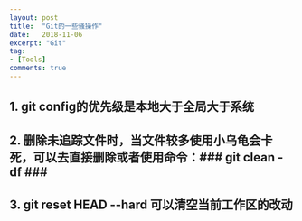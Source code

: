 ```yaml
---
layout: post
title:  "Git的一些骚操作"
date:   2018-11-06
excerpt: "Git"
tag:
- [Tools]
comments: true
---
```


## 1. git config的优先级是本地大于全局大于系统 ##  

## 2. 删除未追踪文件时，当文件较多使用小乌龟会卡死，可以去直接删除或者使用命令：### git clean -df ### ##  

## 3. git reset HEAD --hard 可以清空当前工作区的改动 ##  


